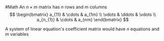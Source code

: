 #Math 
An $\displaystyle n\times m$ matrix has $\displaystyle n$ rows and $\displaystyle m$ columns
$$
\begin{bmatrix}
a_{11} & \cdots   & a_{1m} \\
\vdots  & \ddots  & \vdots  \\
a_{n_{1}} & \cdots  & a_{nm}
\end{bmatrix}
$$

A system of linear equation's coefficient matrix would have $\displaystyle n$ equations and $\displaystyle m$ variables